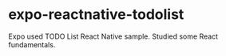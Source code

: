 # expo-reactnative-todolist
Expo used TODO List React Native sample. Studied some React fundamentals.
